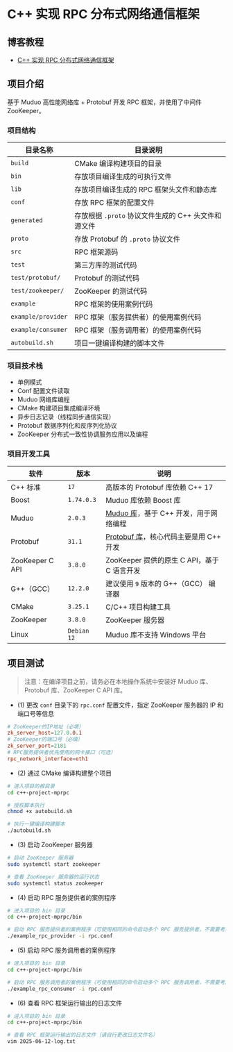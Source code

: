 # C++ 实现 RPC 分布式网络通信框架

## 博客教程

- [C++ 实现 RPC 分布式网络通信框架](https://www.techgrow.cn/posts/5e6aa28a.html)

## 项目介绍

基于 Muduo 高性能网络库 + Protobuf 开发 RPC 框架，并使用了中间件 ZooKeeper。

### 项目结构

| 目录名称           | 目录说明                                            |
| ------------------ | --------------------------------------------------- |
| `build`            | CMake 编译构建项目的目录                            |
| `bin`              | 存放项目编译生成的可执行文件                        |
| `lib`              | 存放项目编译生成的 RPC 框架头文件和静态库           |
| `conf`           | 存放 RPC 框架的配置文件                             |
| `generated`        | 存放根据 `.proto` 协议文件生成的 C++ 头文件和源文件 |
| `proto`            | 存放 Protobuf 的 `.proto` 协议文件                  |
| `src`              | RPC 框架源码                                        |
| `test`             | 第三方库的测试代码                                  |
| `test/protobuf/`   | Protobuf 的测试代码                                 |
| `test/zookeeper/`  | ZooKeeper 的测试代码                                |
| `example`          | RPC 框架的使用案例代码                              |
| `example/provider` | RPC 框架（服务提供者）的使用案例代码                |
| `example/consumer` | RPC 框架（服务调用者）的使用案例代码                |
| `autobuild.sh`     | 项目一键编译构建的脚本文件                          |

### 项目技术栈

- 单例模式
- Conf 配置文件读取
- Muduo 网络库编程
- CMake 构建项目集成编译环境
- 异步日志记录（线程同步通信实现）
- Protobuf 数据序列化和反序列化协议
- ZooKeeper 分布式一致性协调服务应用以及编程

### 项目开发工具

| 软件               | 版本        | 说明                                                                                  |
| ------------------ | ----------- | ------------------------------------------------------------------------------------- |
| C++ 标准           | `17`        | 高版本的 Protobuf 库依赖 C++ 17                                                       |
| Boost              | `1.74.0.3`  | Muduo 库依赖 Boost 库                                                                 |
| Muduo              | `2.0.3`     | [Muduo 库](https://github.com/chenshuo/muduo)，基于 C++ 开发，用于网络编程            |
| Protobuf           | `31.1`      | [Protobuf 库](https://github.com/protocolbuffers/protobuf)，核心代码主要是用 C++ 开发 |
| ZooKeeper C API    | `3.8.0`     | ZooKeeper 提供的原生 C API，基于 C 语言开发                                           |
| G++（GCC）         | `12.2.0`    | 建议使用 `9` 版本的 G++（GCC） 编译器                                                 |
| CMake              | `3.25.1`    | C/C++ 项目构建工具                                                                    |
| ZooKeeper          | `3.8.0`     | ZooKeeper 服务器                                                                      |
| Linux              | `Debian 12` | Muduo 库不支持 Windows 平台                                                           |

## 项目测试

> 注意：在编译项目之前，请务必在本地操作系统中安装好 Muduo 库、Protobuf 库、ZooKeeper C API 库。

- (1) 更改 `conf` 目录下的 `rpc.conf` 配置文件，指定 ZooKeeper 服务器的 IP 和端口号等信息

``` conf
# ZooKeeper的IP地址（必填）
zk_server_host=127.0.0.1
# ZooKeeper的端口号（必填）
zk_server_port=2181
# RPC服务提供者优先使用的网卡接口（可选）
rpc_network_interface=eth1
```

- (2) 通过 CMake 编译构建整个项目

``` sh
# 进入项目的根目录
cd c++-project-mprpc

# 授权脚本执行
chmod +x autobuild.sh

# 执行一键编译构建脚本
./autobuild.sh
```

- (3) 启动 ZooKeeper 服务器

``` sh
# 启动 ZooKeeper 服务器
sudo systemctl start zookeeper

# 查看 ZooKeeper 服务器的运行状态
sudo systemctl status zookeeper
```

- (4) 启动 RPC 服务提供者的案例程序

``` sh
# 进入项目的 bin 目录
cd c++-project-mprpc/bin

# 启动 RPC 服务提供者的案例程序（可使用相同的命令启动多个 RPC 服务提供者，不需要考虑端口冲突问题）
./example_rpc_provider -i rpc.conf
```

- (5) 启动 RPC 服务调用者的案例程序

``` sh
# 进入项目的 bin 目录
cd c++-project-mprpc/bin

# 启动 RPC 服务调用者的案例程序（可使用相同的命令启动多个 RPC 服务调用者，不需要考虑端口冲突问题）
./example_rpc_consumer -i rpc.conf
```

- (6) 查看 RPC 框架运行输出的日志文件

``` sh
# 进入项目的 bin 目录
cd c++-project-mprpc/bin

# 查看 RPC 框架运行输出的日志文件（请自行更改日志文件名）
vim 2025-06-12-log.txt
```
